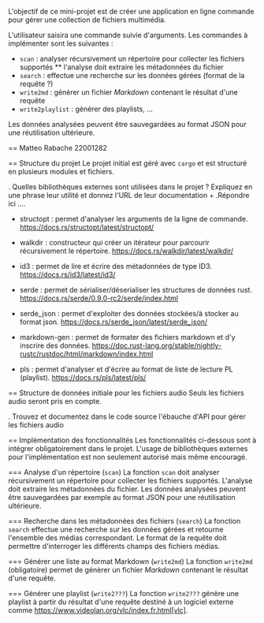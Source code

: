 L'objectif de ce mini-projet est de créer une application en ligne commande pour gérer une collection de fichiers multimédia.

L'utilisateur saisira une commande suivie d'arguments.
Les commandes à implémenter sont les suivantes :

* `scan` : analyser récursivement un répertoire pour collecter les fichiers supportés
** l'analyse doit extraire les métadonnées du fichier
* `search` : effectue une recherche sur les données gérées (format de la requête ?)
* `write2md` : génèrer un fichier _Markdown_ contenant le résultat d'une requête
* `write2playlist` : générer des playlists, ...

Les données analysées peuvent être sauvegardées au format JSON pour une réutilisation ultérieure.


== Matteo Rabache 22001282

== Structure du projet
Le projet initial est géré avec `cargo` et est structuré en plusieurs modules et fichiers.

. Quelles bibliothèques externes sont utilisées dans le projet ? Expliquez en une phrase leur utilité et donnez l'URL de leur documentation
+
.Répondre ici
....
- structopt : permet d'analyser les arguments de la ligne de commande.
https://docs.rs/structopt/latest/structopt/

- walkdir : constructeur qui créer un itérateur pour parcourir récursivement le répertoire.
https://docs.rs/walkdir/latest/walkdir/

- id3 : permet de lire et écrire des métadonnées de type ID3.
https://docs.rs/id3/latest/id3/

- serde : permet de sérialiser/déserialiser les structures de données rust. 
https://docs.rs/serde/0.9.0-rc2/serde/index.html

- serde_json : permet d'exploiter des données stockées/à stocker au format json.
https://docs.rs/serde_json/latest/serde_json/

- markdown-gen : permet de formater des fichiers markdown et d'y inscrire des données.
https://doc.rust-lang.org/stable/nightly-rustc/rustdoc/html/markdown/index.html

- pls : permet d'analyser et d'écrire au format de liste de lecture PL (playlist).
https://docs.rs/pls/latest/pls/


== Structure de données initiale pour les fichiers audio
Seuls les fichiers audio seront pris en compte.

. Trouvez et documentez dans le code source l'ébauche d'API pour gérer les fichiers audio

== Implémentation des fonctionnalités
Les fonctionnalités ci-dessous sont à intégrer obligatoirement dans le projet.
L'usage de bibliothèques externes pour l'implémentation est non seulement autorisé mais même encouragé.

=== Analyse d'un répertoire (`scan`)
La fonction `scan` doit analyser récursivement un répertoire pour collecter les fichiers supportés.
L'analyse doit extraire les métadonnées du fichier.
Les données analysées peuvent être sauvegardées par exemple au format JSON pour une réutilisation ultérieure.

=== Recherche dans les métadonnées des fichiers (`search`)
La fonction `search` effectue une recherche sur les données gérées et retourne l'ensemble des médias correspondant.
Le format de la requête doit permettre d'interroger les différents champs des fichiers médias.

=== Générer une liste au format Markdown (`write2md`)
La fonction `write2md` (obligatoire) permet de génèrer un fichier _Markdown_ contenant le résultat d'une requête.

=== Générer une playlist (`write2???`)
La fonction `write2???` génère une playlist à partir du résultat d'une requête destiné à un logiciel externe comme https://www.videolan.org/vlc/index.fr.html[vlc].